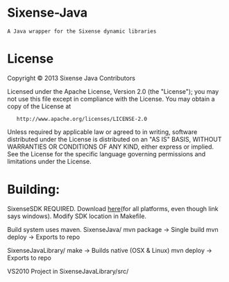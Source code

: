 Sixense-Java
============

	A Java wrapper for the Sixense dynamic libraries

License
============

   Copyright © 2013 Sixense Java Contributors

   Licensed under the Apache License, Version 2.0 (the "License");
   you may not use this file except in compliance with the License.
   You may obtain a copy of the License at

       http://www.apache.org/licenses/LICENSE-2.0

   Unless required by applicable law or agreed to in writing, software
   distributed under the License is distributed on an "AS IS" BASIS,
   WITHOUT WARRANTIES OR CONDITIONS OF ANY KIND, either express or implied.
   See the License for the specific language governing permissions and
   limitations under the License.

Building:
========

SixenseSDK REQUIRED. Download [here](http://sixense.com/windowssdkdownload)(for
all platforms, even though link says windows). Modify SDK location in Makefile.

Build system uses maven.
SixenseJava/
  mvn package -> Single build
  mvn deploy  -> Exports to repo

SixenseJavaLibrary/
  make        -> Builds native (OSX & Linux)
  mvn deploy  -> Exports to repo

VS2010 Project in SixenseJavaLibrary/src/
